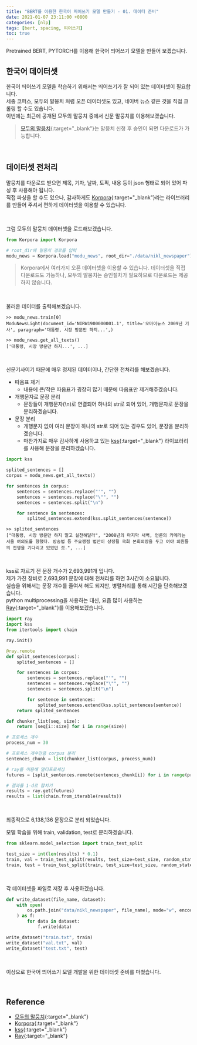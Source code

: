 ```yaml
---
title: "BERT를 이용한 한국어 띄어쓰기 모델 만들기 - 01. 데이터 준비"
date: 2021-01-07 23:11:00 +0800
categories: [nlp]
tags: [bert, spacing, 띄어쓰기]
toc: true
---
```


Pretrained BERT, PYTORCH를 이용해 한국어 띄어쓰기 모델을 만들어 보겠습니다.

## 한국어 데이터셋
한국어 띄어쓰기 모델을 학습하기 위해서는 띄어쓰기가 잘 되어 있는 데이터셋이 필요합니다.  
세종 코퍼스, 모두의 말뭉치 처럼 오픈 데이터셋도 있고, 네이버 뉴스 같은 것을 직접 크롤링 할 수도 있습니다.  
이번에는 최근에 공개된 모두의 말뭉치 중에서 신문 말뭉치를 이용해보겠습니다.

> [모두의 말뭉치](https://corpus.korean.go.kr){:target="_blank"}는 말뭉치 신청 후 승인이 되면 다운로드가 가능합니다.  


<br/>

## 데이터셋 전처리
말뭉치를 다운로드 받으면 제목, 기자, 날짜, 토픽, 내용 등이 json 형태로 되어 있어 파싱 후 사용해야 됩니다.  
직접 파싱을 할 수도 있으나, 감사하게도 [Korpora](https://github.com/ko-nlp/Korpora){:target="_blank"}라는 라이브러리를 만들어 주셔서 편하게 데이터셋을 이용할 수 있습니다.

&nbsp;

그럼 모두의 말뭉치 데이터셋을 로드해보겠습니다.
```python
from Korpora import Korpora

# root_dir에 말뭉치 경로를 입력
modu_news = Korpora.load("modu_news", root_dir="./data/nikl_newspaper")
```
>Korpora에서 여러가지 오픈 데이터셋을 이용할 수 있습니다. 데이터셋을 직접 다운로드도 가능하나, 모두의 말뭉치는 승인절차가 필요하므로 다운로드는 제공하지 않습니다.

&nbsp;

불러온 데이터를 출력해보겠습니다.
```shell
>> modu_news.train[0]
ModuNewsLight(document_id='NIRW1900000001.1', title='오마이뉴스 2009년 기사', paragraph='대통령, 시장 방문만 하지...',)

>> modu_news.get_all_texts()
['대통령, 시장 방문만 하지...', ...]
```

&nbsp;

신문기사이기 때문에 매우 정제된 데이터이나, 간단한 전처리를 해보겠습니다.

* 따옴표 제거
    * 내용에 큰/작은 따옴표가 굉장히 많기 때문에 따옴표만 제거해주겠습니다.
* 개행문자로 문장 분리
    * 문장들이 개행문자(\n)로 연결되어 하나의 str로 되어 있어, 개행문자로 문장을 분리하겠습니다.
* 문장 분리
    * 개행문자 없이 여러 문장이 하나의 str로 되어 있는 경우도 있어, 문장을 분리하겠습니다.
    * 마찬가지로 매우 감사하게 사용하고 있는 [kss](https://github.com/hyunwoongko/kss){:target="_blank"} 라이브러리를 사용해 문장을 분리하겠습니다.
    
```python
import kss

splited_sentences = []
corpus = modu_news.get_all_texts()

for sentences in corpus:
    sentences = sentences.replace("'", "")
    sentences = sentences.replace("\"", "")
    sentences = sentences.split("\n")

    for sentence in sentences:
        splited_sentences.extend(kss.split_sentences(sentence))
```

```shell
>> splited_sentences
["대통령, 시장 방문만 하지 말고 실천해달라", "2008년의 마지막 새벽, 언론의 카메라는 서울 여의도를 향했다. 방송법 등 주요쟁점 법안이 상정될 국회 본회의장을 두고 여야 의원들의 전쟁을 기다리고 있었던 것.", ...]
```

&nbsp;

kss로 자르기 전 문장 개수가 2,693,991개 입니다.  
제가 가진 장비로 2,693,991 문장에 대해 전처리를 하면 3시간이 소요됩니다.  
실습을 위해서는 문장 개수를 줄여서 해도 되지만, 병렬처리를 통해 시간을 단축해보겠습니다.  
python multiprocessing을 사용하는 대신, 요즘 많이 사용하는 [Ray](https://docs.ray.io/en/master/index.html){:target="_blank"}를 이용해보겠습니다.  


```python
import ray
import kss
from itertools import chain

ray.init()

@ray.remote
def split_sentences(corpus):
    splited_sentences = []

    for sentences in corpus:
        sentences = sentences.replace("'", "")
        sentences = sentences.replace("\"", "")
        sentences = sentences.split("\n")

        for sentence in sentences:
            splited_sentences.extend(kss.split_sentences(sentence))
    return splited_sentences

def chunker_list(seq, size):
    return (seq[i::size] for i in range(size))

# 프로세스 개수
process_num = 30

# 프로세스 개수만큼 corpus 분리
sentences_chunk = list(chunker_list(corpus, process_num))

# ray를 이용해 멀티프로세싱
futures = [split_sentences.remote(sentences_chunk[i]) for i in range(process_num)]

# 결과를 1-d로 합치기
results = ray.get(futures)
results = list(chain.from_iterable(results))
```

&nbsp;

최종적으로 6,138,136 문장으로 분리 되었습니다.  

모델 학습을 위해 train, validation, test로 분리하겠습니다.

```python
from sklearn.model_selection import train_test_split

test_size = int(len(results) * 0.1)
train, val = train_test_split(results, test_size=test_size, random_state=111)
train, test = train_test_split(train, test_size=test_size, random_state=111)
```

&nbsp;

각 데이터셋을 파일로 저장 후 사용하겠습니다.

```python
def write_dataset(file_name, dataset):
    with open(
        os.path.join("data/nikl_newspaper", file_name), mode="w", encoding="utf-8"
    ) as f:
        for data in dataset:
            f.write(data)

write_dataset("train.txt", train)
write_dataset("val.txt", val)
write_dataset("test.txt", test)
```
&nbsp;

이상으로 한국어 띄어쓰기 모델 개발을 위한 데이터셋 준비를 마쳤습니다.

&nbsp;

## Reference
* [모두의 말뭉치](https://corpus.korean.go.kr){:target="_blank"}  
* [Korpora](https://github.com/ko-nlp/Korpora){:target="_blank"}  
* [kss](https://github.com/hyunwoongko/kss){:target="_blank"}  
* [Ray](https://docs.ray.io/en/master/index.html){:target="_blank"}  